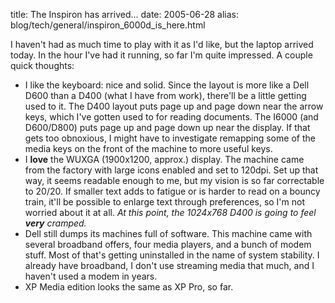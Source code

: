 title: The Inspiron has arrived...
date: 2005-06-28
alias: blog/tech/general/inspiron_6000d_is_here.html


I haven't had as much time to play with it as I'd like, but the laptop
arrived today.  In the hour I've had it running, so far I'm quite impressed.
A couple quick thoughts:

<ul>
<li>I like the keyboard: nice and solid.  Since the layout is more like
 a Dell D600 than a D400 (what I have from work), there'll be a little
 getting used to it. The D400 layout puts page up and page down near the
 arrow keys, which I've gotten used to for reading documents. The I6000
 (and D600/D800) puts page up and page down up near the display. If
 that gets too obnoxious, I might have to investigate remapping some
 of the media keys on the front of the machine to more useful keys.
<li>I <b>love</b> the WUXGA (1900x1200, approx.) display.  The machine
  came from the factory with large icons
  enabled and set to 120dpi. Set up that way, it seems readable enough
  to me, but my vision is so far correctable to 20/20. If smaller
  text adds to fatigue or is harder to read on a bouncy train, it'll
  be possible to enlarge text through preferences, so I'm not worried
  about it at all. <i>At this point, the 1024x768 D400 is going to
  feel <b>very</b> cramped.</i>
<li>Dell still dumps its machines full of software.  This machine came
  with several broadband offers, four media players, and a bunch of
  modem stuff.  Most of that's getting uninstalled in the name of
  system stability. I already have broadband, I don't use streaming media
  that much, and I haven't used a modem in years.
<li>XP Media edition looks the same as XP Pro, so far.
</ul>
